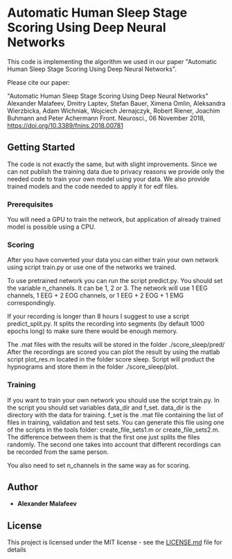 # Automatic Human Sleep Stage Scoring Using Deep Neural Networks

This code is implementing the algorithm we used in our paper "Automatic Human Sleep Stage Scoring Using Deep Neural Networks".

Please cite our paper:

"Automatic Human Sleep Stage Scoring Using Deep Neural Networks"
Alexander Malafeev, Dmitry Laptev, Stefan Bauer, Ximena Omlin, Aleksandra Wierzbicka, Adam Wichniak, Wojciech Jernajczyk, Robert Riener, Joachim Buhmann and Peter Achermann
Front. Neurosci., 06 November 2018, https://doi.org/10.3389/fnins.2018.00781

## Getting Started

 The code is not exactly the same, but with slight improvements.
Since we can not publish the training data due to privacy reasons we provide only the needed code to train your own model using your data. We also provide trained models and the code needed to apply it for edf files. 

### Prerequisites

You will need a GPU to train the network, but application of already trained model is possible using  a CPU. 


### Scoring

After you have converted your data you can either train your own network using script train.py
or use one of the networks we trained.

To use pretrained network you can run the script predict.py. You should set the variable n_channels.
It can be 1, 2 or 3. The network will use 1 EEG channels, 1 EEG + 2 EOG channels, or 1 EEG + 2 EOG + 1 EMG correspondingly.

If your recording is longer than 8 hours I suggest to use a script predict_split.py. It splits the recording into segments (by default 1000 epochs long) to make sure there would be enough memory.

The .mat files with the results will be stored in the folder ./score_sleep/pred/
After the recordings are scored you can plot the result by using the matlab script plot_res.m located in the folder score sleep. Script will product the hypnograms and store them in the folder ./score_sleep/plot.

### Training 

If you want to train your own network you should use the script train.py. 
In the script you should set variables data_dir and f_set.
data_dir is the directory with the data for training. f_set is the .mat file containing the list of files in training, validation and test sets. You can generate this file using one of the scripts in the tools folder: create_file_sets1.m or create_file_sets2.m. The difference between them is that the first one just splits the files randomly. The second one takes into account that different recordings can be recorded from the same person.

You also need to set n_channels in the same way as for scoring.



## Author

* **Alexander Malafeev** 

## License

This project is licensed under the MIT license - see the [LICENSE.md](LICENSE.md) file for details


